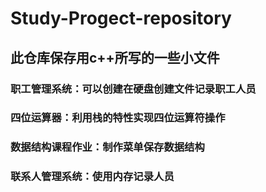 # Study-Progect-repository

## 此仓库保存用c++所写的一些小文件

### 职工管理系统：可以创建在硬盘创建文件记录职工人员

###  四位运算器：利用栈的特性实现四位运算符操作

###  数据结构课程作业：制作菜单保存数据结构

### 联系人管理系统：使用内存记录人员


